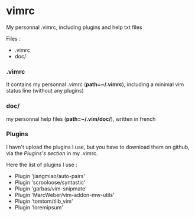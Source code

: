 # vimrc
My personnal .vimrc, including plugins and help txt files

Files :

* .vimrc
* doc/

### .vimrc

It contains my personnal .vimrc (**path=~/.vimrc**), including a minimal vim status line (without any plugins)

### doc/

my personnal help files (**path=~/.vim/doc/**), written in french

### Plugins

I havn't upload the plugins I use, but you have to download them on github, via the *Plugins's section* in my .vimrc.

Here the list of plugins I use : 

* Plugin 'jiangmiao/auto-pairs'
* Plugin 'scrooloose/syntastic'
* Plugin 'garbas/vim-snipmate'
* Plugin 'MarcWeber/vim-addon-mw-utils'
* Plugin 'tomtom/tlib_vim'
* Plugin 'loremipsum'

